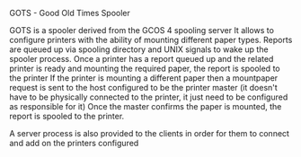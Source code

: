 GOTS - Good Old Times Spooler

GOTS is a spooler derived from the GCOS 4 spooling server
It allows to configure printers with the ability of mounting different 
paper types.
Reports are queued up via spooling directory and UNIX signals to wake up
the spooler process. 
Once a printer has a report queued up and the related printer is ready
and mounting the required paper, the report is spooled to the printer
If the printer is mounting a different paper then a mountpaper request 
is sent to the host configured to be the printer master (it doesn't have
to be physically connected to the printer, it just need to be configured
as responsible for it)
Once the master confirms the paper is mounted, the report is spooled to
the printer.

A server process is also provided to the clients in order for them to connect
and add on the printers configured

